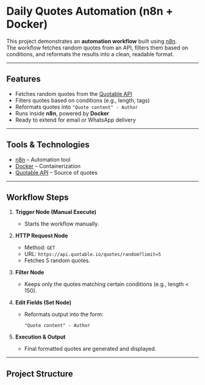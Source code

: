 # Daily Quotes Automation (n8n + Docker)

This project demonstrates an **automation workflow** built using [n8n](https://n8n.io/).  
The workflow fetches random quotes from an API, filters them based on conditions, and reformats the results into a clean, readable format.

---

##  Features
-  Fetches random quotes from the [Quotable API](https://api.quotable.io)  
- Filters quotes based on conditions (e.g., length, tags)  
-  Reformats quotes into `"Quote content" - Author`  
-  Runs inside **n8n**, powered by **Docker**  
- Ready to extend for email or WhatsApp delivery  

---

##  Tools & Technologies
- [n8n](https://n8n.io/) – Automation tool  
- [Docker](https://www.docker.com/) – Containerization  
- [Quotable API](https://api.quotable.io) – Source of quotes  

---

##  Workflow Steps
1. **Trigger Node (Manual Execute)**  
   - Starts the workflow manually.  

2. **HTTP Request Node**  
   - Method: `GET`  
   - URL: `https://api.quotable.io/quotes/random?limit=5`  
   - Fetches 5 random quotes.  

3. **Filter Node**  
   - Keeps only the quotes matching certain conditions (e.g., length < 150).  

4. **Edit Fields (Set Node)**  
   - Reformats output into the form:  
     ```
     "Quote content" - Author
     ```

5. **Execution & Output**  
   - Final formatted quotes are generated and displayed.  

---

##  Project Structure

